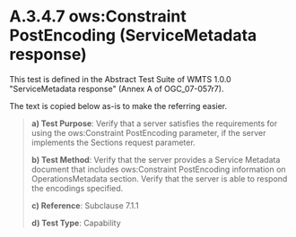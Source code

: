 # A.3.4.7 ows:Constraint PostEncoding (ServiceMetadata response)

This test is defined in the Abstract Test Suite of WMTS 1.0.0 "ServiceMetadata response" (Annex A of OGC_07-057r7).

The text is copied below as-is to make the referring easier.

> **a) Test Purpose**: Verify that a server satisfies the requirements for using the ows:Constraint PostEncoding parameter, if the server implements the Sections request parameter.
>
> **b) Test Method**: Verify that the server provides a Service Metadata document that includes ows:Constraint PostEncoding information on OperationsMetadata section. Verify that the server is able to respond the encodings specified.
>
> **c) Reference**: Subclause 7.1.1
>
> **d) Test Type**: Capability

